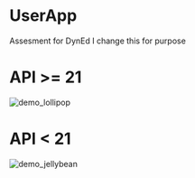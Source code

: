 # UserApp
Assesment for DynEd
I change this for purpose

# API >= 21

![demo_lollipop](http://i.giphy.com/l2Sq8DuNPR1s7bzpe.gif)

# API < 21

![demo_jellybean](http://i.giphy.com/3oz8xO80Lp2QKtMrBe.gif)
